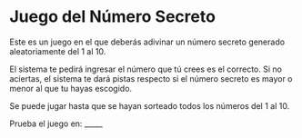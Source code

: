 <h1>Juego del Número Secreto</h1>

<p>Este es un juego en el que deberás adivinar un número secreto generado aleatoriamente del 1 al 10.</p>
<p>El sistema te pedirá ingresar el número que tú crees es el correcto. Si no aciertas, el sistema te dará pistas respecto si el número secreto es mayor o menor al que tu hayas escogido.</p>
<p>Se puede jugar hasta que se hayan sorteado todos los números del 1 al 10.</p>
<p>Prueba el juego en: _____ </p>
